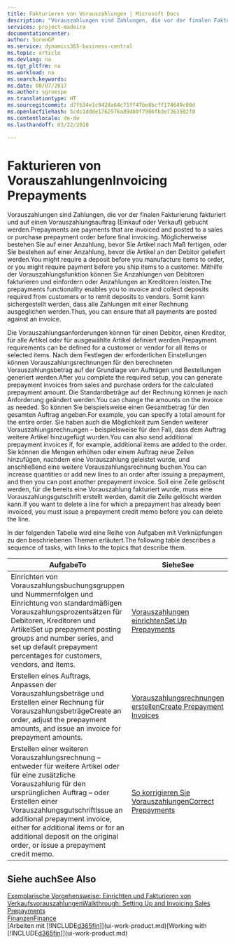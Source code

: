 ```yaml
---
title: Fakturieren von Vorauszahlungen | Microsoft Docs
description: "Vorauszahlungen sind Zahlungen, die vor der finalen Fakturierung fakturiert und auf einen Vorauszahlungsauftrag (Einkauf oder Verkauf) gebucht werden. Möglicherweise bestehen Sie auf einer Anzahlung, bevor Sie Artikel nach Maß fertigen, oder Sie bestehen auf einer Anzahlung, bevor die Artikel an den Debitor geliefert werden. Mithilfe der Vorauszahlungsfunktion können Sie Anzahlungen von Debitoren fakturieren und einfordern oder Anzahlungen an Kreditoren leisten. Somit kann sichergestellt werden, dass alle Zahlungen mit einer Rechnung ausgeglichen werden."
services: project-madeira
documentationcenter: 
author: SorenGP
ms.service: dynamics365-business-central
ms.topic: article
ms.devlang: na
ms.tgt_pltfrm: na
ms.workload: na
ms.search.keywords: 
ms.date: 08/07/2017
ms.author: sgroespe
ms.translationtype: HT
ms.sourcegitcommit: d7fb34e1c9428a64c71ff47be8bcff174649c00d
ms.openlocfilehash: 5cdc1ddde1762976a89d60f7906fb3e7363982f0
ms.contentlocale: de-de
ms.lasthandoff: 03/22/2018

---
```

# <a name="invoicing-prepayments"></a><span data-ttu-id="20f6f-106">Fakturieren von Vorauszahlungen</span><span class="sxs-lookup"><span data-stu-id="20f6f-106">Invoicing Prepayments</span></span>
<span data-ttu-id="20f6f-107">Vorauszahlungen sind Zahlungen, die vor der finalen Fakturierung fakturiert und auf einen Vorauszahlungsauftrag (Einkauf oder Verkauf) gebucht werden.</span><span class="sxs-lookup"><span data-stu-id="20f6f-107">Prepayments are payments that are invoiced and posted to a sales or purchase prepayment order before final invoicing.</span></span> <span data-ttu-id="20f6f-108">Möglicherweise bestehen Sie auf einer Anzahlung, bevor Sie Artikel nach Maß fertigen, oder Sie bestehen auf einer Anzahlung, bevor die Artikel an den Debitor geliefert werden.</span><span class="sxs-lookup"><span data-stu-id="20f6f-108">You might require a deposit before you manufacture items to order, or you might require payment before you ship items to a customer.</span></span> <span data-ttu-id="20f6f-109">Mithilfe der Vorauszahlungsfunktion können Sie Anzahlungen von Debitoren fakturieren und einfordern oder Anzahlungen an Kreditoren leisten.</span><span class="sxs-lookup"><span data-stu-id="20f6f-109">The prepayments functionality enables you to invoice and collect deposits required from customers or to remit deposits to vendors.</span></span> <span data-ttu-id="20f6f-110">Somit kann sichergestellt werden, dass alle Zahlungen mit einer Rechnung ausgeglichen werden.</span><span class="sxs-lookup"><span data-stu-id="20f6f-110">Thus, you can ensure that all payments are posted against an invoice.</span></span>  

 <span data-ttu-id="20f6f-111">Die Vorauszahlungsanforderungen können für einen Debitor, einen Kreditor, für alle Artikel oder für ausgewählte Artikel definiert werden.</span><span class="sxs-lookup"><span data-stu-id="20f6f-111">Prepayment requirements can be defined for a customer or vendor for all items or selected items.</span></span> <span data-ttu-id="20f6f-112">Nach dem Festlegen der erforderlichen Einstellungen können Vorauszahlungsrechnungen für den berechneten Vorauszahlungsbetrag auf der Grundlage von Aufträgen und Bestellungen generiert werden.</span><span class="sxs-lookup"><span data-stu-id="20f6f-112">After you complete the required setup, you can generate prepayment invoices from sales and purchase orders for the calculated prepayment amount.</span></span> <span data-ttu-id="20f6f-113">Die Standardbeträge auf der Rechnung können je nach Anforderung geändert werden.</span><span class="sxs-lookup"><span data-stu-id="20f6f-113">You can change the amounts on the invoice as needed.</span></span> <span data-ttu-id="20f6f-114">So können Sie beispielsweise einen Gesamtbetrag für den gesamten Auftrag angeben.</span><span class="sxs-lookup"><span data-stu-id="20f6f-114">For example, you can specify a total amount for the entire order.</span></span> <span data-ttu-id="20f6f-115">Sie haben auch die Möglichkeit zum Senden weiterer Vorauszahlungsrechnungen – beispielsweise für den Fall, dass dem Auftrag weitere Artikel hinzugefügt wurden.</span><span class="sxs-lookup"><span data-stu-id="20f6f-115">You can also send additional prepayment invoices if, for example, additional items are added to the order.</span></span> <span data-ttu-id="20f6f-116">Sie können die Mengen erhöhen oder einem Auftrag neue Zeilen hinzufügen, nachdem eine Vorauszahlung geleistet wurde, und anschließend eine weitere Vorauszahlungsrechnung buchen.</span><span class="sxs-lookup"><span data-stu-id="20f6f-116">You can increase quantities or add new lines to an order after issuing a prepayment, and then you can post another prepayment invoice.</span></span> <span data-ttu-id="20f6f-117">Soll eine Zeile gelöscht werden, für die bereits eine Vorauszahlung fakturiert wurde, muss eine Vorauszahlungsgutschrift erstellt werden, damit die Zeile gelöscht werden kann.</span><span class="sxs-lookup"><span data-stu-id="20f6f-117">If you want to delete a line for which a prepayment has already been invoiced, you must issue a prepayment credit memo before you can delete the line.</span></span>  

 <span data-ttu-id="20f6f-118">In der folgenden Tabelle wird eine Reihe von Aufgaben mit Verknüpfungen zu den beschriebenen Themen erläutert.</span><span class="sxs-lookup"><span data-stu-id="20f6f-118">The following table describes a sequence of tasks, with links to the topics that describe them.</span></span>

|<span data-ttu-id="20f6f-119">**Aufgabe**</span><span class="sxs-lookup"><span data-stu-id="20f6f-119">**To**</span></span>|<span data-ttu-id="20f6f-120">**Siehe**</span><span class="sxs-lookup"><span data-stu-id="20f6f-120">**See**</span></span>|  
|------------|-------------|  
|<span data-ttu-id="20f6f-121">Einrichten von Vorauszahlungsbuchungsgruppen und Nummernfolgen und Einrichtung von standardmäßigen Vorauszahlungsprozentsätzen für Debitoren, Kreditoren und Artikel</span><span class="sxs-lookup"><span data-stu-id="20f6f-121">Set up prepayment posting groups and number series, and set up default prepayment percentages for customers, vendors, and items.</span></span>|[<span data-ttu-id="20f6f-122">Vorauszahlungen einrichten</span><span class="sxs-lookup"><span data-stu-id="20f6f-122">Set Up Prepayments</span></span>](finance-set-up-prepayments.md)|
|<span data-ttu-id="20f6f-123">Erstellen eines Auftrags, Anpassen der Vorauszahlungsbeträge und Erstellen einer Rechnung für Vorauszahlungsbeträge</span><span class="sxs-lookup"><span data-stu-id="20f6f-123">Create an order, adjust the prepayment amounts, and issue an invoice for prepayment amounts.</span></span>|[<span data-ttu-id="20f6f-124">Vorauszahlungsrechnungen erstellen</span><span class="sxs-lookup"><span data-stu-id="20f6f-124">Create Prepayment Invoices</span></span>](finance-how-to-create-prepayment-invoices.md)|  
|<span data-ttu-id="20f6f-125">Erstellen einer weiteren Vorauszahlungsrechnung – entweder für weitere Artikel oder für eine zusätzliche Vorauszahlung für den ursprünglichen Auftrag – oder Erstellen einer Vorauszahlungsgutschrift</span><span class="sxs-lookup"><span data-stu-id="20f6f-125">Issue an additional prepayment invoice, either for additional items or for an additional deposit on the original order, or issue a prepayment credit memo.</span></span>|[<span data-ttu-id="20f6f-126">So korrigieren Sie Vorauszahlungen</span><span class="sxs-lookup"><span data-stu-id="20f6f-126">Correct Prepayments</span></span>](finance-how-to-correct-prepayments.md)|  

## <a name="see-also"></a><span data-ttu-id="20f6f-127">Siehe auch</span><span class="sxs-lookup"><span data-stu-id="20f6f-127">See Also</span></span>  
[<span data-ttu-id="20f6f-128">Exemplarische Vorgehensweise: Einrichten und Fakturieren von Verkaufsvorauszahlungen</span><span class="sxs-lookup"><span data-stu-id="20f6f-128">Walkthrough: Setting Up and Invoicing Sales Prepayments</span></span>](walkthrough-setting-up-and-invoicing-sales-prepayments.md)  
[<span data-ttu-id="20f6f-129">Finanzen</span><span class="sxs-lookup"><span data-stu-id="20f6f-129">Finance</span></span>](finance.md)  
<span data-ttu-id="20f6f-130">[Arbeiten mit [!INCLUDE[d365fin](includes/d365fin_md.md)]](ui-work-product.md)</span><span class="sxs-lookup"><span data-stu-id="20f6f-130">[Working with [!INCLUDE[d365fin](includes/d365fin_md.md)]](ui-work-product.md)</span></span>

